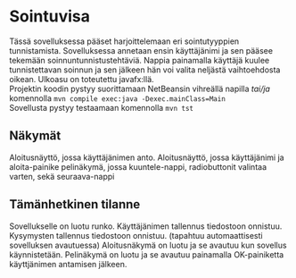 # Sointuvisa

Tässä sovelluksessa pääset harjoittelemaan eri sointutyyppien tunnistamista. 
Sovelluksessa annetaan ensin käyttäjänimi ja sen pääsee tekemään soinnuntunnistustehtäviä. 
Nappia painamalla käyttäjä kuulee tunnistettavan soinnun ja sen jälkeen hän voi valita neljästä vaihtoehdosta oikean. 
Ulkoasu on toteutettu javafx:llä.<br>
Projektin koodin pystyy suorittamaan NetBeansin vihreällä napilla _tai/ja_ komennolla 
<code>mvn compile exec:java -Dexec.mainClass=Main</code><br>
Sovellusta pystyy testaamaan komennolla <code>mvn tst</code>
## Näkymät
Aloitusnäyttö, jossa käyttäjänimen anto.
Aloitusnäyttö, jossa käyttäjänimi ja aloita-painike
pelinäkymä, jossa kuuntele-nappi, radiobuttonit valintaa varten, sekä seuraava-nappi



##  Tämänhetkinen tilanne

Sovellukselle on luotu runko. 
Käyttäjänimen tallennus tiedostoon onnistuu.
Kysymysten tallennus tiedostoon onnistuu. (tapahtuu automaattisesti sovelluksen avautuessa)
Aloitusnäkymä on luotu ja se avautuu kun sovellus käynnistetään.
Pelinäkymä on luotu ja se avautuu painamalla OK-painiketta käyttjänimen antamisen jälkeen. 


